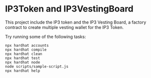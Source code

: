 # IP3Token and IP3VestingBoard

This project include the IP3 token and the IP3 Vesting Board, a factory contract to create multiple vesting wallet for the IP3 Token.

Try running some of the following tasks:

```shell
npx hardhat accounts
npx hardhat compile
npx hardhat clean
npx hardhat test
npx hardhat node
node scripts/sample-script.js
npx hardhat help
```
